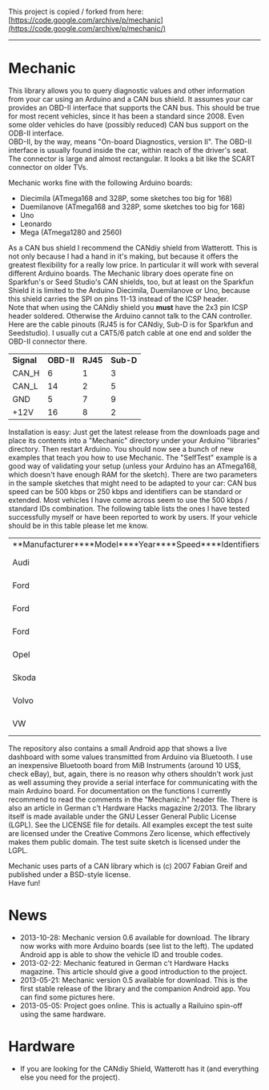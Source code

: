 This project is copied / forked from here: [https://code.google.com/archive/p/mechanic](https://code.google.com/archive/p/mechanic/)  

----  
  
# Mechanic  
This library allows you to query diagnostic values and other information from your car using an Arduino and a CAN bus shield. It assumes your car provides an OBD-II interface that supports the CAN bus. This should be true for most recent vehicles, since it has been a standard since 2008. Even some older vehicles do have (possibly reduced) CAN bus support on the ODB-II interface.  
OBD-II, by the way, means "On-board Diagnostics, version II". The OBD-II interface is usually found inside the car, within reach of the driver's seat. The connector is large and almost rectangular. It looks a bit like the SCART connector on older TVs.  
  
Mechanic works fine with the following Arduino boards:  
* Diecimila (ATmega168 and 328P, some sketches too big for 168) 
* Duemilanove (ATmega168 and 328P, some sketches too big for 168) 
* Uno 
* Leonardo 
* Mega (ATmega1280 and 2560)  
  
As a CAN bus shield I recommend the CANdiy shield from Watterott. This is not only because I had a hand in it's making, but because it offers the greatest flexibility for a really low price. In particular it will work with several different Arduino boards. The Mechanic library does operate fine on Sparkfun's or Seed Studio's CAN shields, too, but at least on the Sparkfun Shield it is limited to the Arduino Diecimila, Duemilanove or Uno, because this shield carries the SPI on pins 11-13 instead of the ICSP header.  
Note that when using the CANdiy shield you **must** have the 2x3 pin ICSP header soldered. Otherwise the Arduino cannot talk to the CAN controller.  
Here are the cable pinouts (RJ45 is for CANdiy, Sub-D is for Sparkfun and Seedstudio). I usually cut a CAT5/6 patch cable at one end and solder the OBD-II connector there.  
  
<table><tbody>
<tr><td><strong>Signal</strong></td><td><strong>OBD-II</strong></td><td><strong>RJ45</strong></td><td><strong>Sub-D</strong></td></tr>
<tr><td>CAN_H</td><td>6</td><td>1</td><td>3</td></tr>
<tr><td>CAN_L</td><td>14</td><td>2</td><td>5</td></tr>
<tr><td>GND</td><td>5</td><td>7</td><td>9</td></tr>
<tr><td>+12V</td><td>16</td><td>8</td><td>2</td></tr>
</tbody></table>  
Installation is easy: Just get the latest release from the downloads page and place its contents into a "Mechanic" directory under your Arduino "libraries" directory. Then restart Arduino. You should now see a bunch of new examples that teach you how to use Mechanic. The "SelfTest" example is a good way of validating your setup (unless your Arduino has an ATmega168, which doesn't have enough RAM for the sketch).  
There are two parameters in the sample sketches that might need to be adapted to your car: CAN bus speed can be 500 kbps or 250 kbps and identifiers can be standard or extended. Most vehicles I have come across seem to use the 500 kbps / standard IDs combination. The following table lists the ones I have tested successfully myself or have been reported to work by users. If your vehicle should be in this table please let me know.  
  
<table><tbody>
<tr><td>**Manufacturer****Model****Year****Speed****Identifiers**</td></tr>
<tr><td>Audi</td><td>A4</td><td>2012</td><td>500 kbps</td><td>Standard</td></tr>
<tr><td>Ford</td><td>B-Max</td><td>2013</td><td>500 kbps</td><td>Both</td></tr>
<tr><td>Ford</td><td>Fiesta</td><td>2005</td><td>500 kbps</td><td>Standard</td></tr>
<tr><td>Ford</td><td>Fiesta</td><td>2012</td><td>500 kbps</td><td>Standard</td></tr>
<tr><td>Opel</td><td>Zafira</td><td>2008</td><td>500 kbps</td><td>Standard</td></tr>
<tr><td>Skoda</td><td>Yeti</td><td>2013</td><td>500 kbps</td><td>Standard</td></tr>
<tr><td>Volvo</td><td>V70</td><td>2013</td><td>500 kbps</td><td>Standard</td></tr>
<tr><td>VW</td><td>Caddy</td><td>2011</td><td>500 kbps</td><td>Standard</td></tr>
</tbody></table>   
The repository also contains a small Android app that shows a live dashboard with some values transmitted from Arduino via Bluetooth. I use an inexpensive Bluetooth board from MiB Instruments (around 10 US$, check eBay), but, again, there is no reason why others shouldn't work just as well assuming they provide a serial interface for communicating with the main Arduino board.  
For documentation on the functions I currently recommend to read the comments in the "Mechanic.h" header file. There is also an article in German c't Hardware Hacks magazine 2/2013.  
The library itself is made available under the GNU Lesser General Public License (LGPL). See the LICENSE file for details. All examples except the test suite are licensed under the Creative Commons Zero license, which effectively makes them public domain. The test suite sketch is licensed under the LGPL.  
  
Mechanic uses parts of a CAN library which is (c) 2007 Fabian Greif and published under a BSD-style license.  
Have fun!  
  
# News  
* 2013-10-28: Mechanic version 0.6 available for download. The library now works with more Arduino boards (see list to the left). The updated Android app is able to show the vehicle ID and trouble codes.  
* 2013-02-22: Mechanic featured in German c't Hardware Hacks magazine. This article should give a good introduction to the project.  
* 2013-05-21: Mechanic version 0.5 available for download. This is the first stable release of the library and the companion Android app. You can find some pictures here.  
* 2013-05-05: Project goes online. This is actually a Railuino spin-off using the same hardware.  
# Hardware  
* If you are looking for the CANdiy Shield, Watterott has it (and everything else you need for the project).  

